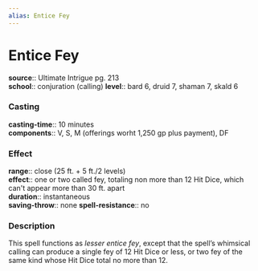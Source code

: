 ```yaml
---
alias: Entice Fey
---
```


# Entice Fey 

**source**:: Ultimate Intrigue pg. 213  
**school**:: conjuration (calling)
**level**:: bard 6, druid 7, shaman 7, skald 6

### Casting 

**casting-time**:: 10 minutes  
**components**:: V, S, M (offerings worht 1,250 gp plus payment), DF

### Effect 

**range**:: close (25 ft. + 5 ft./2 levels)  
**effect**:: one or two called fey, totaling non more than 12 Hit Dice, which can't appear more than 30 ft. apart  
**duration**:: instantaneous  
**saving-throw**:: none
**spell-resistance**:: no

### Description 

This spell functions as *lesser entice fey*, except that the spell’s whimsical calling can produce a single fey of 12 Hit Dice or less, or two fey of the same kind whose Hit Dice total no more than 12.

